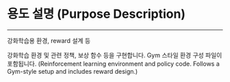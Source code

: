 # 용도 설명 (Purpose Description)
---
강화학습용 환경, reward 설계 등

강화학습 환경 및 관련 정책, 보상 함수 등을 구현합니다. Gym 스타일 환경 구성 파일이 포함됩니다.
(Reinforcement learning environment and policy code. Follows a Gym-style setup and includes reward design.)